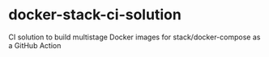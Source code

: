 # docker-stack-ci-solution
CI solution to build multistage Docker images for stack/docker-compose as a GitHub Action

